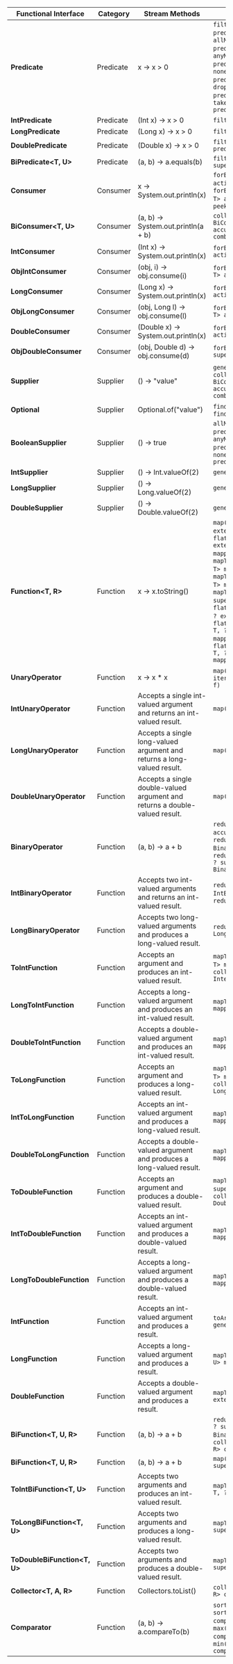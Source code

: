 | **Functional Interface**     | **Category** | **Stream Methods**                                                          | **Lambda Example**                                                                                                                                                                                                                                                                                                                                                                                                                                                                                  |
|------------------------------|--------------|-----------------------------------------------------------------------------|-----------------------------------------------------------------------------------------------------------------------------------------------------------------------------------------------------------------------------------------------------------------------------------------------------------------------------------------------------------------------------------------------------------------------------------------------------------------------------------------------------|
| **Predicate<T>**             | Predicate    | x -> x > 0                                                                  | `filter(Predicate<? super T> predicate)`,<br>`allMatch(Predicate<? super T> predicate)`,<br>`anyMatch(Predicate<? super T> predicate)`,<br>`noneMatch(Predicate<? super T> predicate)`,<br>`dropWhile(Predicate<? super T> predicate)`,<br>`takeWhile(Predicate<? super T> predicate)`                                                                                                                                                                                                              |
| **IntPredicate**             | Predicate    | (Int x) -> x > 0                                                            | `filter(IntPredicate predicate)`                                                                                                                                                                                                                                                                                                                                                                                                                                                                    |
| **LongPredicate**            | Predicate    | (Long x) -> x > 0                                                           | `filter(LongPredicate predicate)`                                                                                                                                                                                                                                                                                                                                                                                                                                                                   |
| **DoublePredicate**          | Predicate    | (Double x) -> x > 0                                                         | `filter(DoublePredicate predicate)`                                                                                                                                                                                                                                                                                                                                                                                                                                                                 |
| **BiPredicate<T, U>**        | Predicate    | (a, b) -> a.equals(b)                                                       | `filter(BiPredicate<? super T, ? super U> predicate)`                                                                                                                                                                                                                                                                                                                                                                                                                                               |
| **Consumer<T>**              | Consumer     | x -> System.out.println(x)                                                  | `forEach(Consumer<? super T> action)`,<br>`forEachOrdered(Consumer<? super T> action)`,<br>`peek(Consumer<? super T> action)`                                                                                                                                                                                                                                                                                                                                                                       |
| **BiConsumer<T, U>**         | Consumer     | (a, b) -> System.out.println(a + b)                                         | `collect(Supplier<R> supplier, BiConsumer<R, ? super T> accumulator, BiConsumer<R, R> combiner)`                                                                                                                                                                                                                                                                                                                                                                                                    |
| **IntConsumer**              | Consumer     | (Int x) -> System.out.println(x)                                            | `forEachRemaining(IntConsumer action)`                                                                                                                                                                                                                                                                                                                                                                                                                                                              |
| **ObjIntConsumer<T>**        | Consumer     | (obj, i) -> obj.consume(i)                                                  | `forEach(ObjIntConsumer<? super T> action)`                                                                                                                                                                                                                                                                                                                                                                                                                                                         |
| **LongConsumer**             | Consumer     | (Long x) -> System.out.println(x)                                           | `forEachRemaining(LongConsumer action)`                                                                                                                                                                                                                                                                                                                                                                                                                                                             |
| **ObjLongConsumer<T>**       | Consumer     | (obj, Long l) -> obj.consume(l)                                             | `forEach(ObjLongConsumer<? super T> action)`                                                                                                                                                                                                                                                                                                                                                                                                                                                        |
| **DoubleConsumer**           | Consumer     | (Double x) -> System.out.println(x)                                         | `forEachRemaining(DoubleConsumer action)`                                                                                                                                                                                                                                                                                                                                                                                                                                                           |
| **ObjDoubleConsumer<T>**     | Consumer     | (obj, Double d) -> obj.consume(d)                                           | `forEach(ObjDoubleConsumer<? super T> action)`                                                                                                                                                                                                                                                                                                                                                                                                                                                      |
| **Supplier<T>**              | Supplier     | () -> "value"                                                               | `generate(Supplier<T> s)`,<br>`collect(Supplier<R> supplier, BiConsumer<R, ? super T> accumulator, BiConsumer<R, R> combiner)`                                                                                                                                                                                                                                                                                                                                                                      |
| **Optional<T>**              | Supplier     | Optional.of("value")                                                        | `findFirst()`,<br>`findAny()`                                                                                                                                                                                                                                                                                                                                                                                                                                                                       |
| **BooleanSupplier**          | Supplier     | () -> true                                                                  | `allMatch(BooleanSupplier predicate)`,<br>`anyMatch(BooleanSupplier predicate)`,<br>`noneMatch(BooleanSupplier predicate)`                                                                                                                                                                                                                                                                                                                                                                          |
| **IntSupplier**              | Supplier     | () -> Int.valueOf(2)                                                        | `generate(IntSupplier s)`                                                                                                                                                                                                                                                                                                                                                                                                                                                                           |
| **LongSupplier**             | Supplier     | () -> Long.valueOf(2)                                                       | `generate(LongSupplier s)`                                                                                                                                                                                                                                                                                                                                                                                                                                                                          |
| **DoubleSupplier**           | Supplier     | () -> Double.valueOf(2)                                                     | `generate(DoubleSupplier s)`                                                                                                                                                                                                                                                                                                                                                                                                                                                                        |
| **Function<T, R>**           | Function     | x -> x.toString()                                                           | `map(Function<? super T, ? extends R> mapper)`,<br>`flatMap(Function<? super T, ? extends Stream<? extends R>> mapper)`,<br>`mapToInt(ToIntFunction<? super T> mapper)`,<br>`mapToLong(ToLongFunction<? super T> mapper)`,<br>`mapToDouble(ToDoubleFunction<? super T> mapper)`,<br>`flatMapToInt(Function<? super T, ? extends IntStream> mapper)`,<br>`flatMapToLong(Function<? super T, ? extends LongStream> mapper)`,<br>`flatMapToDouble(Function<? super T, ? extends DoubleStream> mapper)` |
| **UnaryOperator<T>**         | Function     | x -> x * x                                                                  | `map(UnaryOperator<T> mapper)`,<br>`iterate(T seed, UnaryOperator<T> f)`                                                                                                                                                                                                                                                                                                                                                                                                                            |
| **IntUnaryOperator**         | Function     | Accepts a single int-valued argument and returns an int-valued result.      | `map(IntUnaryOperator mapper)`                                                                                                                                                                                                                                                                                                                                                                                                                                                                      |
| **LongUnaryOperator**        | Function     | Accepts a single long-valued argument and returns a long-valued result.     | `map(LongUnaryOperator mapper)`                                                                                                                                                                                                                                                                                                                                                                                                                                                                     |
| **DoubleUnaryOperator**      | Function     | Accepts a single double-valued argument and returns a double-valued result. | `map(DoubleUnaryOperator mapper)`                                                                                                                                                                                                                                                                                                                                                                                                                                                                   |
| **BinaryOperator<T>**        | Function     | (a, b) -> a + b                                                             | `reduce(BinaryOperator<T> accumulator)`,<br>`reduce(T identity, BinaryOperator<T> accumulator)`,<br>`reduce(U identity, BiFunction<U, ? super T, U> accumulator, BinaryOperator<U> combiner)`                                                                                                                                                                                                                                                                                                       |
| **IntBinaryOperator**        | Function     | Accepts two int-valued arguments and returns an int-valued result.          | `reduce(int identity, IntBinaryOperator op)`,<br>`reduce(IntBinaryOperator op)`                                                                                                                                                                                                                                                                                                                                                                                                                     |
| **LongBinaryOperator**       | Function     | Accepts two long-valued arguments and produces a long-valued result.        | `reduce(long identity, LongBinaryOperator op)`                                                                                                                                                                                                                                                                                                                                                                                                                                                      |
| **ToIntFunction<T>**         | Function     | Accepts an argument and produces an int-valued result.                      | `mapToInt(ToIntFunction<? super T> mapper)`,<br>`collect(Collector<? super T, ?, Integer> collector)`                                                                                                                                                                                                                                                                                                                                                                                               |
| **LongToIntFunction**        | Function     | Accepts a long-valued argument and produces an int-valued result.           | `mapToInt(LongToIntFunction mapper)`                                                                                                                                                                                                                                                                                                                                                                                                                                                                |
| **DoubleToIntFunction**      | Function     | Accepts a double-valued argument and produces an int-valued result.         | `mapToInt(DoubleToIntFunction mapper)`                                                                                                                                                                                                                                                                                                                                                                                                                                                              |
| **ToLongFunction<T>**        | Function     | Accepts an argument and produces a long-valued result.                      | `mapToLong(ToLongFunction<? super T> mapper)`,<br>`collect(Collector<? super T, ?, Long> collector)`                                                                                                                                                                                                                                                                                                                                                                                                |
| **IntToLongFunction**        | Function     | Accepts an int-valued argument and produces a long-valued result.           | `mapToLong(IntToLongFunction mapper)`                                                                                                                                                                                                                                                                                                                                                                                                                                                               |
| **DoubleToLongFunction**     | Function     | Accepts a double-valued argument and produces a long-valued result.         | `mapToLong(DoubleToLongFunction mapper)`                                                                                                                                                                                                                                                                                                                                                                                                                                                            |
| **ToDoubleFunction<T>**      | Function     | Accepts an argument and produces a double-valued result.                    | `mapToDouble(ToDoubleFunction<? super T> mapper)`,<br>`collect(Collector<? super T, ?, Double> collector)`                                                                                                                                                                                                                                                                                                                                                                                          |
| **IntToDoubleFunction**      | Function     | Accepts an int-valued argument and produces a double-valued result.         | `mapToDouble(IntToDoubleFunction mapper)`                                                                                                                                                                                                                                                                                                                                                                                                                                                           |
| **LongToDoubleFunction**     | Function     | Accepts a long-valued argument and produces a double-valued result.         | `mapToDouble(LongToDoubleFunction mapper)`                                                                                                                                                                                                                                                                                                                                                                                                                                                          |
| **IntFunction<R>**           | Function     | Accepts an int-valued argument and produces a result.                       | `toArray(IntFunction<A[]> generator)`                                                                                                                                                                                                                                                                                                                                                                                                                                                               |
| **LongFunction<R>**          | Function     | Accepts a long-valued argument and produces a result.                       | `mapToObj(LongFunction<? extends U> mapper)`                                                                                                                                                                                                                                                                                                                                                                                                                                                        |
| **DoubleFunction<R>**        | Function     | Accepts a double-valued argument and produces a result.                     | `mapToObj(DoubleFunction<? extends U> mapper)`                                                                                                                                                                                                                                                                                                                                                                                                                                                      |
| **BiFunction<T, U, R>**      | Function     | (a, b) -> a + b                                                             | `reduce(U identity, BiFunction<U, ? super T, U> accumulator, BinaryOperator<U> combiner)`,<br>`collect(Collector<? super T, ?, R> collector)`                                                                                                                                                                                                                                                                                                                                                       |
| **BiFunction<T, U, R>**      | Function     | (a, b) -> a + b                                                             | `map(BiFunction<? super T, ? super U, ? extends R> mapper)`                                                                                                                                                                                                                                                                                                                                                                                                                                         |
| **ToIntBiFunction<T, U>**    | Function     | Accepts two arguments and produces an int-valued result.                    | `mapToInt(ToIntBiFunction<? super T, ? super U> mapper)`                                                                                                                                                                                                                                                                                                                                                                                                                                            |
| **ToLongBiFunction<T, U>**   | Function     | Accepts two arguments and produces a long-valued result.                    | `mapToLong(ToLongBiFunction<? super T, ? super U> mapper)`                                                                                                                                                                                                                                                                                                                                                                                                                                          |
| **ToDoubleBiFunction<T, U>** | Function     | Accepts two arguments and produces a double-valued result.                  | `mapToDouble(ToDoubleBiFunction<? super T, ? super U> mapper)`                                                                                                                                                                                                                                                                                                                                                                                                                                      |
| **Collector<T, A, R>**       | Function     | Collectors.toList()                                                         | `collect(Collector<? super T, A, R> collector)`                                                                                                                                                                                                                                                                                                                                                                                                                                                     |
| **Comparator<T>**            | Function     | (a, b) -> a.compareTo(b)                                                    | `sorted()`,<br>`sorted(Comparator<? super T> comparator)`,<br>`max(Comparator<? super T> comparator)`,<br>`min(Comparator<? super T> comparator)`                                                                                                                                                                                                                                                                                                                                                   |
